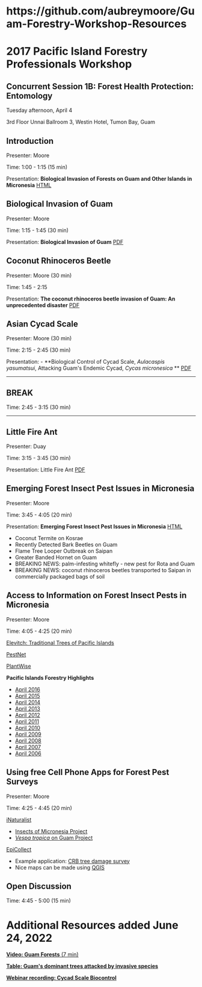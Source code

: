 <h1>https://github.com/aubreymoore/Guam-Forestry-Workshop-Resources</h1>

<h1>2017 Pacific Island Forestry Professionals Workshop</h1>

<h2>Concurrent Session 1B: Forest Health Protection: <b>Entomology</b></h2>

Tuesday afternoon, April 4

3rd Floor Unnai Ballroom 3, Westin Hotel, Tumon Bay, Guam


## Introduction

Presenter: Moore

Time: 1:00 - 1:15 (15 min)

Presentation: **Biological Invasion of Forests on Guam and Other Islands in Micronesia** [HTML](https://aubreymoore.github.io/PDF_to_Reveal/reveal.js/slides.html)

## Biological Invasion of Guam

Presenter: Moore

Time: 1:15 - 1:45 (30 min)

Presentation: **Biological Invasion of Guam** [PDF](https://github.com/aubreymoore/Guam-Forestry-Workshop-Resources/raw/master/BioInvasionOfGuamMBP20100119.pdf)


## Coconut Rhinoceros Beetle

Presenter: Moore (30 min)

Time: 1:45 - 2:15

Presentation: **The coconut rhinoceros beetle invasion of Guam: An unprecedented disaster** [PDF](https://github.com/aubreymoore/Guam-Forestry-Workshop-Resources/raw/master/Aubrey%20ICE2016.pdf)


## Asian Cycad Scale

Presenter: Moore (30 min)

Time: 2:15 - 2:45 (30 min)

Presentation: - **Biological Control of Cycad Scale, *Aulacaspis yasumatsui*, Attacking Guam's Endemic Cycad, *Cycas micronesica* ** [PDF](https://github.com/aubreymoore/Guam-Forestry-Workshop-Resources/raw/master/CycadScaleBiocontrolChile.pdf)

---

## BREAK


Time: 2:45 - 3:15 (30 min)

---

## Little Fire Ant

Presenter: Duay

Time: 3:15 - 3:45 (30 min)

Presentation: Little Fire Ant [PDF](https://github.com/aubreymoore/Guam-Forestry-Workshop-Resources/raw/master/LFA_Duay.pdf)

## Emerging Forest Insect Pest Issues in Micronesia

Presenter: Moore

Time: 3:45 - 4:05 (20 min)

Presentation: **Emerging Forest Insect Pest Issues in Micronesia** [HTML](https://aubreymoore.github.io/Guam-Forestry-Workshop-Resources/reveal/reveal.js/EmergingForestPests.html)

* Coconut Termite on Kosrae
* Recently Detected Bark Beetles on Guam
* Flame Tree Looper Outbreak on Saipan
* Greater Banded Hornet on Guam
* BREAKING NEWS: palm-infesting whitefly - new pest for Rota and Guam
* BREAKING NEWS: coconut rhinoceros beetles transported to Saipan in commercially packaged bags of soil

## Access to Information on Forest Insect Pests in Micronesia

Presenter: Moore

Time: 4:05 - 4:25 (20 min)

[Elevitch: Traditional Trees of Pacific Islands](http://agroforestry.org/projects/traditional-tree-initiative)

[PestNet](http://www.pestnet.org/)

[PlantWise](http://www.plantwise.org)

**Pacific Islands Forestry Highlights**

* [April 2016](https://www.fs.usda.gov/Internet/FSE_DOCUMENTS/fseprd509273.pdf)
* [April 2015](https://www.fs.fed.us/foresthealth/fhm/fhh/fhh_14/PI_FHH_2014.pdf)
* [April 2014](https://www.fs.fed.us/foresthealth/fhm/fhh/fhh_13/PI_FHH_2013.pdf)
* [April 2013](https://www.fs.usda.gov/Internet/FSE_DOCUMENTS/stelprdb5415097.pdf)
* [April 2012](https://www.fs.usda.gov/Internet/FSE_DOCUMENTS/stelprdb5366605.pdf)
* [April 2011](https://www.fs.usda.gov/Internet/FSE_DOCUMENTS/stelprdb5331727.pdf)
* [April 2010](https://www.fs.usda.gov/Internet/FSE_DOCUMENTS/stelprdb5331727.pdf)
* [April 2009](https://www.fs.usda.gov/Internet/FSE_DOCUMENTS/fsbdev3_046082.pdf)
* [April 2008](https://www.fs.usda.gov/Internet/FSE_DOCUMENTS/fsbdev3_045559.pdf)
* [April 2007](https://www.fs.usda.gov/Internet/FSE_DOCUMENTS/fsbdev3_046419.pdf)
* [April 2006](https://www.fs.usda.gov/Internet/FSE_DOCUMENTS/fsbdev3_045555.pdf)

## Using free Cell Phone Apps for Forest Pest Surveys

Presenter: Moore

Time: 4:25 - 4:45 (20 min)

[iNaturalist](www.inaturalist.org)
* [Insects of Micronesia Project](http://www.inaturalist.org/projects/insects-of-micronesia)
* [*Vespa tropica* on Guam Project](http://www.inaturalist.org/projects/vespa-tropica-on-guam)

[EpiCollect](http://www.epicollect.net/)
* Example application: [CRB tree damage survey](https://aubreymoore.github.io/Guam-Forestry-Workshop-Resources/reveal/reveal.js/EpiCollect.html)
* Nice maps can be made using [QGIS](http://www.qgis.org/en/site/)

## Open Discussion

Time: 4:45 - 5:00 (15 min)

# Additional Resources added June 24, 2022

[**Video: Guam Forests** (7 min)](https://youtu.be/JD0Xz9g-YSo)

[**Table: Guam's dominant trees attacked by invasive species**](https://github.com/aubreymoore/CAS-biocontrol-seminar/raw/main/dominant_trees.pdf)

[**Webinar recording: Cycad Scale Biocontrol**](https://aubreymoore.github.io/CAS-biocontrol-seminar/)






